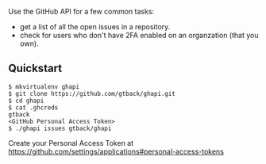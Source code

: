 Use the GitHub API for a few common tasks:
- get a list of all the open issues in a repository.
- check for users who don't have 2FA enabled on an organzation (that you own).

## Quickstart

```
$ mkvirtualenv ghapi
$ git clone https://github.com/gtback/ghapi.git
$ cd ghapi
$ cat .ghcreds
gtback
<GitHub Personal Access Token>
$ ./ghapi issues gtback/ghapi
```

Create your Personal Access Token at
https://github.com/settings/applications#personal-access-tokens
